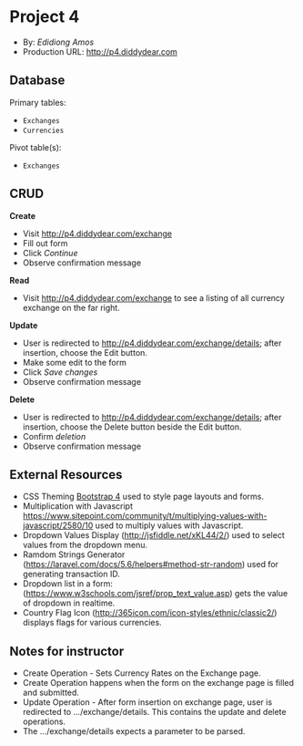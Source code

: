 # Project 4
+ By: *Edidiong Amos*
+ Production URL: <http://p4.diddydear.com>

## Database
Primary tables:
  + `Exchanges`
  + `Currencies`
  
Pivot table(s):
  + `Exchanges`

## CRUD
__Create__
  + Visit <http://p4.diddydear.com/exchange>
  + Fill out form
  + Click *Continue*
  + Observe confirmation message
  
__Read__
  + Visit <http://p4.diddydear.com/exchange> to see a listing of all currency exchange on the far right.
  
__Update__
  + User is redirected to <http://p4.diddydear.com/exchange/details>; after insertion, choose the Edit button.
  + Make some edit to the form
  + Click *Save changes*
  + Observe confirmation message
  
__Delete__
  + User is redirected to <http://p4.diddydear.com/exchange/details>; after insertion, choose the Delete button beside the Edit button.
  + Confirm *deletion*
  + Observe confirmation message

## External Resources
+ CSS Theming [Bootstrap 4](https://getbootstrap.com/) used to style page layouts and forms.
+ Multiplication with Javascript <https://www.sitepoint.com/community/t/multiplying-values-with-javascript/2580/10> used to multiply values with Javascript.
+ Dropdown Values Display (http://jsfiddle.net/xKL44/2/) used to select values from the dropdown menu. 
+ Ramdom Strings Generator (https://laravel.com/docs/5.6/helpers#method-str-random) used for generating transaction ID.
+ Dropdown list in a form:(https://www.w3schools.com/jsref/prop_text_value.asp) gets the value of dropdown in realtime. 
+ Country Flag Icon (http://365icon.com/icon-styles/ethnic/classic2/) displays flags for various currencies. 

## Notes for instructor
+ Create Operation - Sets Currency Rates on the Exchange page.
+ Create Operation happens when the form on the exchange page is filled and submitted.
+ Update Operation - After form insertion on exchange page, user is redirected to .../exchange/details. This contains the update and delete operations.
+ The .../exchange/details expects a parameter to be parsed. 

